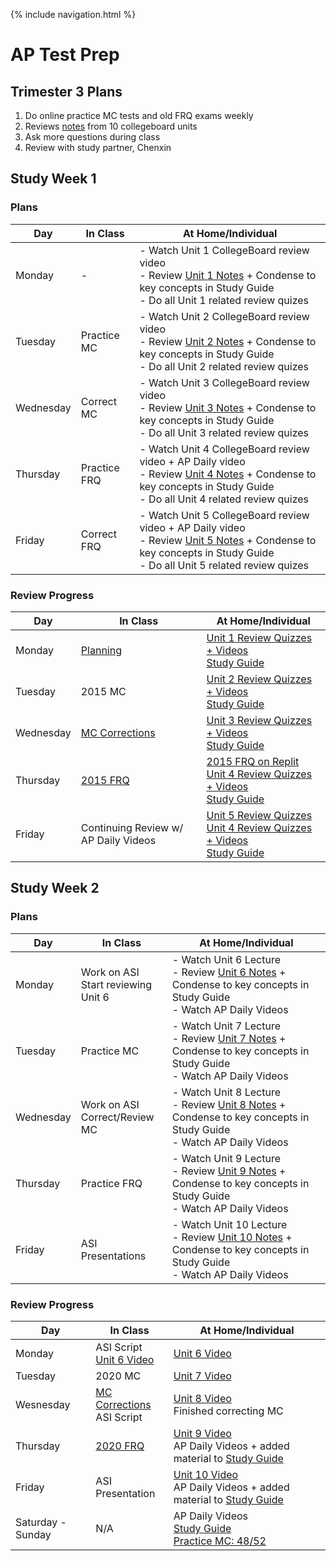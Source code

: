 {% include navigation.html %}

# AP Test Prep

## Trimester 3 Plans
1. Do online practice MC tests and old FRQ exams weekly
2. Reviews [notes](https://docs.google.com/document/d/12T14sIPEiXjy65rX8DtlSmxvLnbbF8H3cUwP3p6MZOk/edit?usp=sharing) from 10 collegeboard units
3. Ask more questions during class
4. Review with study partner, Chenxin

## Study Week 1
### Plans

| Day | In Class | At Home/Individual |
| --- | ---      | ---                |
| Monday | - | - Watch Unit 1 CollegeBoard review video<br>- Review [Unit 1 Notes](https://docs.google.com/document/u/1/d/1OYJc5A53be2sLkCj0RSXBImkKkW99okivMBGeWSDk1s/edit) + Condense to key concepts in Study Guide<br>- Do all Unit 1 related review quizes |
| Tuesday | Practice MC | - Watch Unit 2 CollegeBoard review video<br>- Review [Unit 2 Notes](https://docs.google.com/document/u/1/d/1Z7ZC2eQ02dlZjETf215iGPjK4fWsHHacC15Qc-GDHGw/edit) + Condense to key concepts in Study Guide<br>- Do all Unit 2 related review quizes |
| Wednesday | Correct MC | - Watch Unit 3 CollegeBoard review video<br>- Review [Unit 3 Notes](https://docs.google.com/document/u/1/d/1ZNDZvucqu6cIj-rZo1GJwSH_VwAaeIdEBF9du9tJNeI/edit) + Condense to key concepts in Study Guide<br>- Do all Unit 3 related review quizes |
| Thursday | Practice FRQ | - Watch Unit 4 CollegeBoard review video + AP Daily video<br>- Review [Unit 4 Notes](https://docs.google.com/document/u/1/d/1W86g0bk3poXqshe1gM5snJrwr-bu23_7WzizjFT6P58/edit) + Condense to key concepts in Study Guide<br>- Do all Unit 4 related review quizes |
| Friday | Correct FRQ | - Watch Unit 5 CollegeBoard review video + AP Daily video<br>- Review [Unit 5 Notes](https://docs.google.com/document/u/1/d/1p9yVZaly-h2uP4HZWTEo45JeDVDSxdcriUtkxUZIbB0/edit) + Condense to key concepts in Study Guide<br>- Do all Unit 5 related review quizes |

### Review Progress

| Day | In Class | At Home/Individual |
| --- | ---      | ---                |
| Monday | [Planning](https://dsblack0.github.io/sam-tri3/testPrep#plans) | [Unit 1 Review Quizzes + Videos](https://dsblack0.github.io/sam-tri3/reviewQuizzes#unit-1)<br>[Study Guide](https://docs.google.com/document/d/198NGOV3adFjvWAadAoPHyDCuMUa-5k9pFFtBDyiVbJs/edit?usp=sharing) |
| Tuesday | 2015 MC | [Unit 2 Review Quizzes + Videos](https://dsblack0.github.io/sam-tri3/reviewQuizzes#unit-2)<br>[Study Guide](https://docs.google.com/document/d/198NGOV3adFjvWAadAoPHyDCuMUa-5k9pFFtBDyiVbJs/edit?usp=sharing) |
| Wednesday | [MC Corrections](https://dsblack0.github.io/sam-tri3/2015mc) | [Unit 3 Review Quizzes + Videos](https://dsblack0.github.io/sam-tri3/reviewQuizzes#unit-3)<br>[Study Guide](https://docs.google.com/document/d/198NGOV3adFjvWAadAoPHyDCuMUa-5k9pFFtBDyiVbJs/edit?usp=sharing) |
| Thursday | [2015 FRQ](https://dsblack0.github.io/sam-tri3/2015frq) | [2015 FRQ on Replit](https://dsblack0.github.io/sam-tri3/code)<br>[Unit 4 Review Quizzes + Videos](https://dsblack0.github.io/sam-tri3/reviewQuizzes#unit-4)<br>[Study Guide](https://docs.google.com/document/d/198NGOV3adFjvWAadAoPHyDCuMUa-5k9pFFtBDyiVbJs/edit?usp=sharing) |
| Friday | Continuing Review w/ AP Daily Videos | [Unit 5 Review Quizzes](https://dsblack0.github.io/sam-tri3/code)<br>[Unit 4 Review Quizzes + Videos](https://dsblack0.github.io/sam-tri3/reviewQuizzes#unit-5)<br>[Study Guide](https://docs.google.com/document/d/198NGOV3adFjvWAadAoPHyDCuMUa-5k9pFFtBDyiVbJs/edit?usp=sharing) |

## Study Week 2
### Plans

| Day | In Class | At Home/Individual |
| --- | ---      | ---                |
| Monday | Work on ASI<br>Start reviewing Unit 6 | - Watch Unit 6 Lecture<br>- Review [Unit 6 Notes](https://docs.google.com/document/u/1/d/1SzmT_OWBZ-DKrdi6pSNcXcblObJIIVP_gQxNncC0azE/edit) + Condense to key concepts in Study Guide<br>- Watch AP Daily Videos |
| Tuesday | Practice MC | - Watch Unit 7 Lecture<br>- Review [Unit 7 Notes](https://docs.google.com/document/u/1/d/1VYlZf0ovKDMiygszVDESmJkCnPGF16Y9h0jVOeHrFmE/edit) + Condense to key concepts in Study Guide<br>- Watch AP Daily Videos |
| Wednesday | Work on ASI<br>Correct/Review MC | - Watch Unit 8 Lecture<br>- Review [Unit 8 Notes](https://docs.google.com/document/u/1/d/1-_D5glkKUbraSpn6xPaHTWJEsxrGIbYkY9OjfNsRWmQ/edit) + Condense to key concepts in Study Guide<br>- Watch AP Daily Videos |
| Thursday | Practice FRQ | - Watch Unit 9 Lecture<br>- Review [Unit 9 Notes](https://docs.google.com/document/u/1/d/161WC34JAIESTQ5gcLhwGYUsNwUFGxj84jnkRdqqgLrU/edit) + Condense to key concepts in Study Guide<br>- Watch AP Daily Videos |
| Friday | ASI Presentations | - Watch Unit 10 Lecture<br>- Review [Unit 10 Notes](https://docs.google.com/document/d/1VFSfb0ckUAavhEo9I8F14-azm6sSXe9GvPjkNe2TIXg/edit?usp=sharing) + Condense to key concepts in Study Guide<br>- Watch AP Daily Videos |

### Review Progress

| Day | In Class | At Home/Individual |
| --- | ---      | ---                |
| Monday | ASI Script<br>[Unit 6 Video](https://dsblack0.github.io/sam-tri3/reviewQuizzes#unit-6) | [Unit 6 Video](https://dsblack0.github.io/sam-tri3/reviewQuizzes#unit-6) |
| Tuesday | 2020 MC | [Unit 7 Video](https://dsblack0.github.io/sam-tri3/reviewQuizzes#unit-7) |
| Wesnesday | [MC Corrections](https://dsblack0.github.io/sam-tri3/2020mc)<br>ASI Script | [Unit 8 Video](https://dsblack0.github.io/sam-tri3/reviewQuizzes#unit-8)<br>Finished correcting MC |
| Thursday | [2020 FRQ](https://dsblack0.github.io/sam-tri3/2020frq) | [Unit 9 Video](https://dsblack0.github.io/sam-tri3/reviewQuizzes#unit-9)<br>AP Daily Videos + added material to [Study Guide](https://github.com/dsblack0/sam-tri3/blob/gh-pages/csa_studyguide.pdf) |
| Friday | ASI Presentation | [Unit 10 Video](https://dsblack0.github.io/sam-tri3/reviewQuizzes#unit-10)<br>AP Daily Videos + added material to [Study Guide](https://github.com/dsblack0/sam-tri3/blob/gh-pages/csa_studyguide.pdf) |
| Saturday - Sunday | N/A | AP Daily Videos<br>[Study Guide](https://github.com/dsblack0/sam-tri3/blob/gh-pages/csa_studyguide.pdf)<br>[Practice MC: 48/52](https://dsblack0.github.io/sam-tri3/reviewQuizzes#52-question-practice-mc) |
